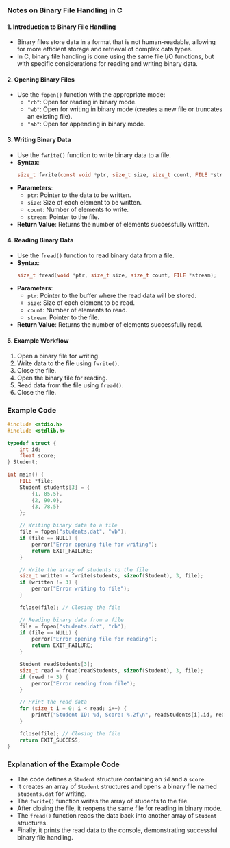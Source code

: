 ### Notes on Binary File Handling in C

#### 1. Introduction to Binary File Handling
- Binary files store data in a format that is not human-readable, allowing for more efficient storage and retrieval of complex data types.
- In C, binary file handling is done using the same file I/O functions, but with specific considerations for reading and writing binary data.

#### 2. Opening Binary Files
- Use the `fopen()` function with the appropriate mode:
  - `"rb"`: Open for reading in binary mode.
  - `"wb"`: Open for writing in binary mode (creates a new file or truncates an existing file).
  - `"ab"`: Open for appending in binary mode.

#### 3. Writing Binary Data
- Use the `fwrite()` function to write binary data to a file.
- **Syntax**:
  ```c
  size_t fwrite(const void *ptr, size_t size, size_t count, FILE *stream);
  ```
- **Parameters**:
  - `ptr`: Pointer to the data to be written.
  - `size`: Size of each element to be written.
  - `count`: Number of elements to write.
  - `stream`: Pointer to the file.
- **Return Value**: Returns the number of elements successfully written.

#### 4. Reading Binary Data
- Use the `fread()` function to read binary data from a file.
- **Syntax**:
  ```c
  size_t fread(void *ptr, size_t size, size_t count, FILE *stream);
  ```
- **Parameters**:
  - `ptr`: Pointer to the buffer where the read data will be stored.
  - `size`: Size of each element to be read.
  - `count`: Number of elements to read.
  - `stream`: Pointer to the file.
- **Return Value**: Returns the number of elements successfully read.

#### 5. Example Workflow
1. Open a binary file for writing.
2. Write data to the file using `fwrite()`.
3. Close the file.
4. Open the binary file for reading.
5. Read data from the file using `fread()`.
6. Close the file.

### Example Code

```c
#include <stdio.h>
#include <stdlib.h>

typedef struct {
    int id;
    float score;
} Student;

int main() {
    FILE *file;
    Student students[3] = {
        {1, 85.5},
        {2, 90.0},
        {3, 78.5}
    };

    // Writing binary data to a file
    file = fopen("students.dat", "wb");
    if (file == NULL) {
        perror("Error opening file for writing");
        return EXIT_FAILURE;
    }

    // Write the array of students to the file
    size_t written = fwrite(students, sizeof(Student), 3, file);
    if (written != 3) {
        perror("Error writing to file");
    }

    fclose(file); // Closing the file

    // Reading binary data from a file
    file = fopen("students.dat", "rb");
    if (file == NULL) {
        perror("Error opening file for reading");
        return EXIT_FAILURE;
    }

    Student readStudents[3];
    size_t read = fread(readStudents, sizeof(Student), 3, file);
    if (read != 3) {
        perror("Error reading from file");
    }

    // Print the read data
    for (size_t i = 0; i < read; i++) {
        printf("Student ID: %d, Score: %.2f\n", readStudents[i].id, readStudents[i].score);
    }

    fclose(file); // Closing the file
    return EXIT_SUCCESS;
}
```

### Explanation of the Example Code
- The code defines a `Student` structure containing an `id` and a `score`.
- It creates an array of `Student` structures and opens a binary file named `students.dat` for writing.
- The `fwrite()` function writes the array of students to the file.
- After closing the file, it reopens the same file for reading in binary mode.
- The `fread()` function reads the data back into another array of `Student` structures.
- Finally, it prints the read data to the console, demonstrating successful binary file handling.